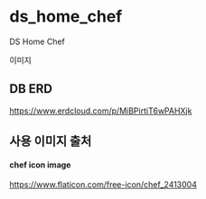 # ds_home_chef

DS Home Chef

이미지


## DB ERD

https://www.erdcloud.com/p/MiBPirtiT6wPAHXjk


## 사용 이미지 출처

#### chef icon image

https://www.flaticon.com/free-icon/chef_2413004
